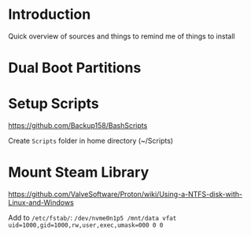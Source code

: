 # Introduction
Quick overview of sources and things to remind me of things to install

# Dual Boot Partitions

# Setup Scripts
https://github.com/Backup158/BashScripts

Create `Scripts` folder in home directory (~/Scripts)

# Mount Steam Library
https://github.com/ValveSoftware/Proton/wiki/Using-a-NTFS-disk-with-Linux-and-Windows

Add to `/etc/fstab/`:        `/dev/nvme0n1p5 /mnt/data vfat uid=1000,gid=1000,rw,user,exec,umask=000 0 0`
